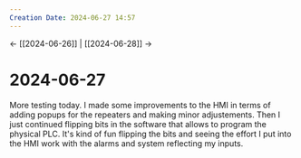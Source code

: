 ```yaml
---
Creation Date: 2024-06-27 14:57
---
```


<- [[2024-06-26]] | [[2024-06-28]]  ->

# 2024-06-27
More testing today.  I made some improvements to the HMI in terms of adding popups for the repeaters and making minor adjustements. Then I just continued flipping bits in the software that allows to program the physical PLC. It's kind of fun flipping the bits and seeing the effort I put into the HMI work with the alarms and system reflecting my inputs. 